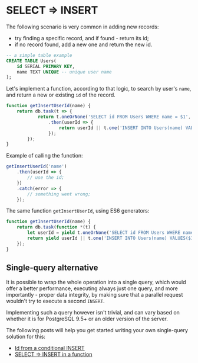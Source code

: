 # SELECT ⇒ INSERT

The following scenario is very common in adding new records:

* try finding a specific record, and if found - return its id;
* if no record found, add a new one and return the new id.

```sql
-- a simple table example
CREATE TABLE Users(
	id SERIAL PRIMARY KEY,
	name TEXT UNIQUE -- unique user name
);
```

Let's implement a function, according to that logic, to search by user's `name`, and return
a new or existing `id` of the record. 
 
```js
function getInsertUserId(name) {
    return db.task(t => {
            return t.oneOrNone('SELECT id FROM Users WHERE name = $1', name, u => u && u.id)
                .then(userId => {
                    return userId || t.one('INSERT INTO Users(name) VALUES($1) RETURNING id', name, u => u.id);
                });
        });
}
```

Example of calling the function:

```js 
getInsertUserId('name')
    .then(userId => {
        // use the id;
    })
    .catch(error => {
        // something went wrong;
    });
```

The same function `getInsertUserId`, using ES6 generators:

```js
function getInsertUserId(name) {
    return db.task(function *(t) {
        let userId = yield t.oneOrNone('SELECT id FROM Users WHERE name = $1', name, u => u && u.id);
        return yield userId || t.one('INSERT INTO Users(name) VALUES($1) RETURNING id', name, u => u.id);
    });
}
```

## Single-query alternative

It is possible to wrap the whole operation into a single query, which would offer a better
performance, executing always just one query, and more importantly - proper data integrity,
by making sure that a parallel request wouldn't try to execute a second `INSERT`. 

Implementing such a query however isn't trivial, and can vary based on whether it is for
PostgreSQL 9.5+ or an older version of the server.

The following posts will help you get started writing your own single-query solution for this:

* [Id from a conditional INSERT](http://stackoverflow.com/questions/36083669/get-id-from-a-conditional-insert)
* [SELECT ⇒ INSERT in a function](http://stackoverflow.com/questions/15939902/is-select-or-insert-in-a-function-prone-to-race-conditions)
